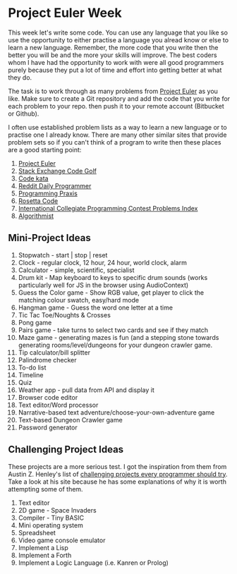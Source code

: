 # Project Euler Week

This week let's write some code. You can use any language that you like so use the opportunity to either practise a language you alread know or else to learn a new language. Remember, the more code that you write then the better you will be and the more your skills will improve. The best coders whom I have had the opportunity to work with were all good programmers purely because they put a lot of time and effort into getting better at what they do. 

The task is to work through as many problems from [Project Euler](https://projecteuler.net/) as you like. Make sure to create a Git repository and add the code that you write for each problem to your repo. then push it to your remote account (Bitbucket or Github).

I often use established problem lists as a way to learn a new language or to practise one I already know. There are many other similar sites that provide problem sets so if you can't think of a program to write then these places are a good starting point:

1. [Project Euler](https://projecteuler.net/)
2. [Stack Exchange Code Golf](http://codegolf.stackexchange.com/)
3. [Code kata](http://codekata.com/)
4. [Reddit Daily Programmer](https://www.reddit.com/r/dailyprogrammer)
5. [Programming Praxis](http://programmingpraxis.com/)
6. [Rosetta Code](http://rosettacode.org/wiki/Main_Page)
7. [International Collegiate Programming Contest Problems Index](http://acm.hit.edu.cn/problemset)
8. [Algorithmist](http://www.algorithmist.com/index.php/Main_Page)


## Mini-Project Ideas ##

1. Stopwatch - start | stop | reset
2. Clock - regular clock, 12 hour, 24 hour, world clock, alarm
3. Calculator - simple, scientific, specialist
4. Drum kit - Map keyboard to keys to specific drum sounds (works particularly well for JS in the browser using AudioContext)
5. Guess the Color game - Show RGB value, get player to click the matching colour swatch, easy/hard mode
6. Hangman game - Guess the word one letter at a time
7. Tic Tac Toe/Noughts & Crosses
8. Pong game
9. Pairs game - take turns to select two cards and see if they match
10. Maze game - generating mazes is fun (and a stepping stone towards generating rooms/level/dungeons for your dungeon crawler game.
11. Tip calculator/bill splitter
12. Palindrome checker
13. To-do list
14. Timeline
15. Quiz
16. Weather app - pull data from API and display it
17. Browser code editor
18. Text editor/Word processor
19. Narrative-based text adventure/choose-your-own-adventure game
20. Text-based Dungeon Crawler game
21. Password generator


## Challenging Project Ideas ##

These projects are a more serious test. I got the inspiration from them from Austin Z. Henley's list of [challenging projects every programmer should try](https://web.eecs.utk.edu/~azh/blog/challengingprojects.html). Take a look at his site because he has some explanations of why it is worth attempting some of them.

1. Text editor
2. 2D game - Space Invaders
3. Compiler - Tiny BASIC
4. Mini operating system
5. Spreadsheet
6. Video game console emulator
7. Implement a Lisp
8. Implement a Forth
9. Implement a Logic Language (i.e. Kanren or Prolog)


